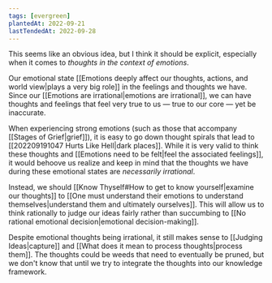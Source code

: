 ```yaml
---
tags: [evergreen]
plantedAt: 2022-09-21
lastTendedAt: 2022-09-28
---
```


This seems like an obvious idea, but I think it should be explicit, especially when it comes to *thoughts in the context of emotions*.

Our emotional state [[Emotions deeply affect our thoughts, actions, and world view|plays a very big role]] in the feelings and thoughts we have. Since our [[Emotions are irrational|emotions are irrational]], we can have thoughts and feelings that feel very true to us — true to our core — yet be inaccurate.

When experiencing strong emotions (such as those that accompany [[Stages of Grief|grief]]), it is easy to go down thought spirals that lead to [[202209191047 Hurts Like Hell|dark places]]. While it is very valid to think these thoughts and [[Emotions need to be felt|feel the associated feelings]], it would behoove us realize and keep in mind that the thoughts we have during these emotional states are *necessarily irrational*.

Instead, we should [[Know Thyself#How to get to know yourself|examine our thoughts]] to [[One must understand their emotions to understand themselves|understand them and ultimately ourselves]]. This will allow us to think rationally to judge our ideas fairly rather than succumbing to [[No rational emotional decision|emotional decision-making]].

Despite emotional thoughts being irrational, it still makes sense to [[Judging Ideas|capture]] and [[What does it mean to process thoughts|process them]]. The thoughts could be weeds that need to eventually be pruned, but we don't know that until we try to integrate the thoughts into our knowledge framework.
